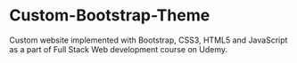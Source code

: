 # Custom-Bootstrap-Theme
Custom website implemented with Bootstrap, CSS3, HTML5 and JavaScript as a part of Full Stack Web development course on Udemy.
